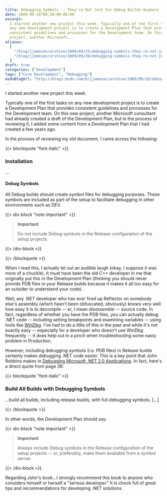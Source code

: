 ```yaml
---
title: Debugging Symbols -- They're Not Just for Debug Builds Anymore
date: 2009-09-26T08:20:00-06:00
excerpt:
  I started another new project this week. Typically one of the first tasks on
  any new development project is to create a Development Plan that provides
  consistent guidelines and processes for the Development team. On this new
  project, another Microsoft...
aliases:
  [
    "/blog/jjameson/archive/2009/09/25/debugging-symbols-they-re-not-just-for-debug-builds-anymore.aspx",
    "/blog/jjameson/archive/2009/09/26/debugging-symbols-they-re-not-just-for-debug-builds-anymore.aspx",
  ]
draft: true
categories: ["Development"]
tags: ["Core Development", "Debugging"]
msdnBlogUrl: "http://blogs.msdn.com/b/jjameson/archive/2009/09/26/debugging-symbols-they-re-not-just-for-debug-builds-anymore.aspx"
---
```


I started another new project this week.

Typically one of the first tasks on any new development project is to create a
Development Plan that provides consistent guidelines and processes for the
Development team. On this new project, another Microsoft consultant had already
created a draft of the Development Plan, but in the process of reviewing it, I
added some content from a Development Plan that I had created a few years ago.

In the process of reviewing my old document, I came across the following:

{{< blockquote "font-italic" >}}

### Installation

...

#### Debug Symbols

All Debug builds should create symbol files for debugging purposes. These
symbols are included as part of the setup to facilitate debugging in other
environments such as DEV.

{{< div-block "note important" >}}

> **Important**
>
> Do not include Debug symbols in the Release configuration of the setup
> projects.

{{< /div-block >}}

{{< /blockquote >}}

When I read this, I actually let out an audible laugh (okay, I suppose it was
more of a chuckle). It must have been the old C++ developer in me that
originally put this in the Development Plan (thinking you should never provide
PDB files in your Release builds because it makes it all too easy for an
outsider to understand your code).

Well, any .NET developer who has ever fired up Reflector on somebody else's
assembly (which hasn't been obfuscated, obviously) knows very well how easy it
is to decompile -- er, I mean *disassemble* -- source code. In fact, regardless
of whether you have the PDB files, you can actually debug .NET code -- including
setting breakpoints and examining variables -- using tools like
[WinDbg](http://www.microsoft.com/whdc/devtools/debugging/default.mspx). I've
had to do a little of this in the past and while it's not exactly easy --
especially for a developer who doesn't use WinDbg frequently -- it does help out
in a pinch when troubleshooting some nasty problem in Production.

However, including debugging symbols (i.e. PDB files) in Release builds
certainly makes debugging .NET code easier. This is a key point that John
Robbins makes in
[Debugging Microsoft .NET 2.0 Applications](http://amzn.com/0735622027). In
fact, here's a direct quote from page 38:

{{< blockquote "font-italic" >}}

### Build All Builds with Debugging Symbols

...build all builds, including release builds, with full debugging symbols.
[...]

{{< /blockquote >}}

In other words, the Development Plan should say:

{{< div-block "note important" >}}

> **Important**
>
> Always include Debug symbols in the Release configuration of the setup
> projects -- or, preferably, make them available from a symbol server.

{{< /div-block >}}

Regarding John's book...I strongly recommend this book to anyone who considers
himself or herself a "serious developer." It is chock full of great tips and
recommendations for developing .NET solutions.
